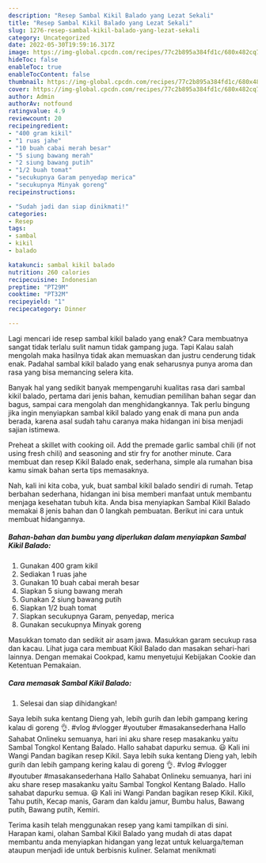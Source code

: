 ```yaml
---
description: "Resep Sambal Kikil Balado yang Lezat Sekali"
title: "Resep Sambal Kikil Balado yang Lezat Sekali"
slug: 1276-resep-sambal-kikil-balado-yang-lezat-sekali
category: Uncategorized
date: 2022-05-30T19:59:16.317Z
image: https://img-global.cpcdn.com/recipes/77c2b895a384fd1c/680x482cq70/sambal-kikil-balado-foto-resep-utama.jpg
hideToc: false
enableToc: true
enableTocContent: false
thumbnail: https://img-global.cpcdn.com/recipes/77c2b895a384fd1c/680x482cq70/sambal-kikil-balado-foto-resep-utama.jpg
cover: https://img-global.cpcdn.com/recipes/77c2b895a384fd1c/680x482cq70/sambal-kikil-balado-foto-resep-utama.jpg
author: Admin
authorAv: notfound
ratingvalue: 4.9
reviewcount: 20
recipeingredient:
- "400 gram kikil"
- "1 ruas jahe"
- "10 buah cabai merah besar"
- "5 siung bawang merah"
- "2 siung bawang putih"
- "1/2 buah tomat"
- "secukupnya Garam penyedap merica"
- "secukupnya Minyak goreng"
recipeinstructions:

- "Sudah jadi dan siap dinikmati!"
categories:
- Resep
tags:
- sambal
- kikil
- balado

katakunci: sambal kikil balado 
nutrition: 260 calories
recipecuisine: Indonesian
preptime: "PT29M"
cooktime: "PT32M"
recipeyield: "1"
recipecategory: Dinner

---
```



Lagi mencari ide resep sambal kikil balado yang enak? Cara membuatnya sangat tidak terlalu sulit namun tidak gampang juga. Tapi Kalau salah mengolah maka hasilnya tidak akan memuaskan dan justru cenderung tidak enak. Padahal sambal kikil balado yang enak seharusnya punya aroma dan rasa yang bisa memancing selera kita.


Banyak hal yang sedikit banyak mempengaruhi kualitas rasa dari sambal kikil balado, pertama dari jenis bahan, kemudian pemilihan bahan segar dan bagus, sampai cara mengolah dan menghidangkannya. Tak perlu bingung jika ingin menyiapkan sambal kikil balado yang enak di mana pun anda berada, karena asal sudah tahu caranya maka hidangan ini bisa menjadi sajian istimewa.

Preheat a skillet with cooking oil. Add the premade garlic sambal chili (if not using fresh chili) and seasoning and stir fry for another minute. Cara membuat dan resep Kikil Balado enak, sederhana, simple ala rumahan bisa kamu simak bahan serta tips memasaknya.


Nah, kali ini kita coba, yuk, buat sambal kikil balado sendiri di rumah. Tetap berbahan sederhana, hidangan ini bisa memberi manfaat untuk membantu menjaga kesehatan tubuh kita. Anda bisa menyiapkan Sambal Kikil Balado memakai 8 jenis bahan dan 0 langkah pembuatan. Berikut ini cara untuk membuat hidangannya.

<!--inarticleads1-->

##### Bahan-bahan dan bumbu yang diperlukan dalam menyiapkan Sambal Kikil Balado:

1. Gunakan 400 gram kikil
1. Sediakan 1 ruas jahe
1. Gunakan 10 buah cabai merah besar
1. Siapkan 5 siung bawang merah
1. Gunakan 2 siung bawang putih
1. Siapkan 1/2 buah tomat
1. Siapkan secukupnya Garam, penyedap, merica
1. Gunakan secukupnya Minyak goreng


Masukkan tomato dan sedikit air asam jawa. Masukkan garam secukup rasa dan kacau. Lihat juga cara membuat Kikil Balado dan masakan sehari-hari lainnya. Dengan memakai Cookpad, kamu menyetujui Kebijakan Cookie dan Ketentuan Pemakaian. 

<!--inarticleads2-->

##### Cara memasak Sambal Kikil Balado:


1. Selesai dan siap dihidangkan!

Saya lebih suka kentang Dieng yah, lebih gurih dan lebih gampang kering kalau di goreng 👌. #vlog #vlogger #youtuber #masakansederhana Hallo Sahabat Onlineku semuanya, hari ini aku share resep masakanku yaitu Sambal Tongkol Kentang Balado. Hallo sahabat dapurku semua. 😃 Kali ini Wangi Pandan bagikan resep Kikil. Saya lebih suka kentang Dieng yah, lebih gurih dan lebih gampang kering kalau di goreng 👌. #vlog #vlogger #youtuber #masakansederhana Hallo Sahabat Onlineku semuanya, hari ini aku share resep masakanku yaitu Sambal Tongkol Kentang Balado. Hallo sahabat dapurku semua. 😃 Kali ini Wangi Pandan bagikan resep Kikil. Kikil, Tahu putih, Kecap manis, Garam dan kaldu jamur, Bumbu halus, Bawang putih, Bawang putih, Kemiri. 

Terima kasih telah menggunakan resep yang kami tampilkan di sini. Harapan kami, olahan Sambal Kikil Balado yang mudah di atas dapat membantu anda menyiapkan hidangan yang lezat untuk keluarga/teman ataupun menjadi ide untuk berbisnis kuliner. Selamat menikmati
